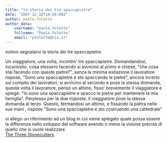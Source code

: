 ```yaml
---
title: "la storia dei tre spaccapietre"
date: "2007-12-18T10:26:00Z"
author: paolo.foletto
author_data:
    username: "paolo.foletto"
    fullname: "Paolo Foletto"
    email: "pfoletto@tin.it"
---
```


volevo segnalarvi la storia dei tre spaccapietre.

Un viaggiatore, una volta, incontro' tre spaccapietre. Domandandosi,
incuriosito, cosa stessero facendo si avvicinò al primo e chiese, "che
cosa stai facendo con queste pietre?", senza la minima esitazione il
lavoratore rispose, "Sono uno spaccapietre e sto spaccando le pietre",
ancora incerto sul compito dei lavoratori, si avvicino al secondo e pose
la stessa domanda, questa volta il lavoratore, pensò un attimo, fisso'
brevemente il viaggiatore e spiegò: "Io sono una spaccapietre e spacco
le pietre per mantenere la mia famiglia". Perplesso per le due risposte,
il viaggiatore pose la stessa domanda al terzo. Questo, fermandosi un
attimo, e fissando la pietra nelle sue mani , rispose "Sono una
spaccapietre e sto costruendo una cattedrale"

vi allego un riferimento ad un blog in cui viene spiegato quale possa
essere la differenza nello sviluppo del software avendo o meno la
visione precisa di quello che si vuole realizzare\
<a href="http://blogs.msdn.com/steverowe/archive/2007/07/04/the-three-stonecutters.aspx">The
Three Stonecutters</a>
